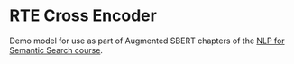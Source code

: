 # RTE Cross Encoder

Demo model for use as part of Augmented SBERT chapters of the [NLP for Semantic Search course](https://www.pinecone.io/learn/nlp).